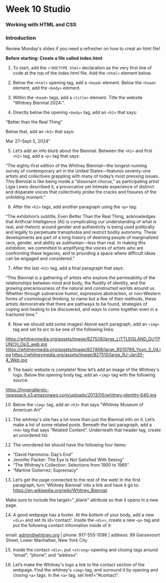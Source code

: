# Week 10 Studio
### Working with HTML and CSS

### Introduction
Review Monday's slides if you need a refresher on how to creat an html file!

__Before starting: Create a file called index.html__

1. To start, add the `<!DOCTYPE html>` declaration as the very first line of code at the top of the index.html file. Add the `<html>` element below.

2. Below the `<html>` opening tag, add a `<head>` element. Below the `<head>` element, add the `<body>` element.

3. Within the `<head>` tags, add a `<title>` element. Title the website “Whitney Biennial 2024:”.

4. Directly below the opening `<body>` tag, add an `<h1>` that says:

“Better than the Real Thing”

Below that, add an `<h2>` that says:

Mar 27–Sept 5, 2024”

5. Let’s add an info blurb about the Biennial. Between the `<h1>` and first `<h2>` tag, add a `<p>` tag that says:

“The eighty-first edition of the Whitney Biennial—the longest-running survey of contemporary art in the United States—features seventy-one artists and collectives grappling with many of today’s most pressing issues. This Biennial is like being inside a “dissonant chorus," as participating artist Ligia Lewis described it, a provocative yet intimate experience of distinct and disparate voices that collectively probe the cracks and fissures of the unfolding moment."


6. After the `<h2>` tags, add another paragraph  using the `<p>` tag:

“The exhibition’s subtitle, Even Better Than the Real Thing, acknowledges that Artificial Intelligence (AI) is complicating our understanding of what is real, and rhetoric around gender and authenticity is being used politically and legally to perpetuate transphobia and restrict bodily autonomy. These developments are part of a long history of deeming people of marginalized race, gender, and ability as subhuman—less than real. In making this exhibition, we committed to amplifying the voices of artists who are confronting these legacies, and to providing a space where difficult ideas can be engaged and considered.”

7. After the last `<h2>` tag, add a final paragraph that says:

“This Biennial is a gathering of artists who explore the permeability of the relationships between mind and body, the fluidity of identity, and the growing precariousness of the natural and constructed worlds around us. Whether through subversive humor, expressive abstraction, or non-Western forms of cosmological thinking, to name but a few of their methods, these artists demonstrate that there are pathways to be found, strategies of coping and healing to be discovered, and ways to come together even in a fractured time.”

8. Now we should add some images! Above each paragraph, add an `<img>` tag and set its src to be one of the following links:

https://whitneymedia.org/assets/image/827528/large_LITTLEISLAND_GUTPUNCH_Op3_web.jpg
https://whitneymedia.org/assets/image/827466/large_RS10789_Yoon_S_04.jpg
https://whitneymedia.org/assets/image/827510/large_RJ-Jan30-4_Web.jpg

9. The basic website is complete! Now let’s add an image of the Whitney's logo. Below the opening body tag, add an `<img>` tag with the following source:

https://hyperallergic-newspack.s3.amazonaws.com/uploads/2013/05/whitney-identity-640.jpg

10. Below the `<img>` tag, add an `<h3>` that says “Whitney Museum of American Art”

11. The whitney's site has a lot more than just the Biennial info on it. Let’s make a list of some related posts. Beneath the last paragraph, add a `<h4>` tag that says “Related Content”. Underneath that header tag, create an unordered list.

12. The unordered list should have the following four items:

* “David Hammons: Day’s End”
* Jennifer Packer: The Eye Is Not Satisfied With Seeing”
* “The Whitney’s Collection: Selections from 1900 to 1965”
* “Martine Gutierrez: Supremacy”

13. Let’s get the page connected to the rest of the web! In the first paragraph, turn ‘Whitney Biennial’ into a link and have it go to: https://en.wikipedia.org/wiki/Whitney_Biennial.

Make sure to include the target="_blank" attribute so that it opens in a new page.

14. A good webpage has a footer. At the bottom of your body, add a new `<div>` and set its id='contact'. Inside the `<div>`, create a new `<p>` tag and put the following contact information inside of it:

email: admin@whitney.org | phone: 917-555-1098 | address: 99 Gansevoort Street, Lower Manhattan, New York City

15. Inside the contact `<div>`, put `<strong>` opening and closing tags around “email”, “phone”, and “address”.

16. Let’s make the Whitney's logo  a link to the contact section of the webpage. Find the whitney's `<img>` tag, and surround it by opening and closing `<a>` tags. In the `<a>` tag, set href="#contact".
